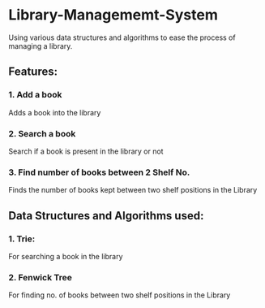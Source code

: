 # Library-Managememt-System
Using various data structures and algorithms to ease the process of managing a library.

## Features:
### 1. Add a book 
Adds a book into the library
### 2. Search a book 
Search if a book is present in the library or not
### 3. Find number of books between 2 Shelf No. 
Finds the number of books kept between two shelf positions in the Library

## Data Structures and Algorithms used:
### 1. Trie: 
For searching a book in the library
### 2. Fenwick Tree
For finding no. of books between two shelf positions in the Library

